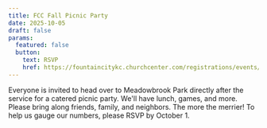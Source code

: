 ```yaml
---
title: FCC Fall Picnic Party
date: 2025-10-05
draft: false
params:
  featured: false
  button:
    text: RSVP
    href: https://fountaincitykc.churchcenter.com/registrations/events/3140351
---
```

Everyone is invited to head over to Meadowbrook Park directly after the service for a catered picnic party. We'll have lunch, games, and more. Please bring along friends, family, and neighbors. The more the merrier! To help us gauge our numbers, please RSVP by October 1.
